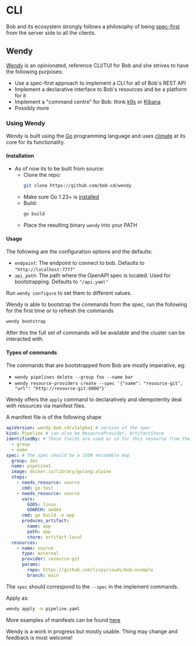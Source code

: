 # CLI

Bob and its ecosystem strongly follows a philosophy of being [spec-first](https://www.atlassian.com/blog/technology/spec-first-api-development) from the server side to all the clients.

## Wendy

[Wendy](https://github.com/bob-cd/wendy) is an opinionated, reference CLI/TUI for Bob and she strives to have the following purposes:

- Use a spec-first approach to implement a CLI for all of Bob's REST API
- Implement a declarative interface to Bob's resources and be a platform for it
- Implement a "command centre" for Bob: think [k9s](https://k9scli.io/) or [Kibana](https://www.elastic.co/kibana)
- Possibly more

### Using Wendy

Wendy is built using the [Go](https://go.dev/) programming language and uses [climate](https://github.com/lispyclouds/climate) at its core for its functionality.

#### Installation

- As of now its to be built from source:
    - Clone the repo:
      ```bash
      git clone https://github.com/bob-cd/wendy
      ```
    - Make sure Go 1.23+ is [installed](https://go.dev/doc/install)
    - Build:
      ```bash
      go build
      ```
    - Place the resulting binary `wendy` into your PATH

#### Usage

The following are the configuration options and the defaults:

- `endpoint`: The endpoint to connect to bob. Defaults to `"http://localhost:7777"`
- `api_path`: The path where the OpenAPI spec is located. Used for bootstrapping. Defaults to `"/api.yaml"`

Run `wendy configure` to set them to different values.

Wendy is able to bootstrap the commands from the spec, run the following for the first time or to refresh the commands
```bash
wendy bootstrap
```
After this the full set of commands will be available and the cluster can be interacted with.

#### Types of commands

The commands that are bootstrapped from Bob are mostly imperative, eg:

- `wendy pipelines delete --group foo --name bar`
- `wendy resource-providers create --spec '{"name": "resource-git", "url": "http://resource-git:8000"}'`

Wendy offers the `apply` command to declaratively and idempotently deal with resources via manifest files.

A manifest file is of the following shape
```yaml title="pipeline.yaml" linenums="1"
apiVersion: wendy.bob.cd/v1alpha1 # version of the spec
kind: Pipeline # can also be ResourceProvider, ArtifactStore
identifiedBy: # These fields are used as id for this resource from the spec
  - group
  - name
spec: # The spec should be a JSON encodable map
  group: dev
  name: pipeline1
  image: docker.io/library/golang:alpine
  steps:
    - needs_resource: source
      cmd: go test
    - needs_resource: source
      vars:
        GOOS: linux
        GOARCH: amd64
      cmd: go build -o app
      produces_artifact:
        name: app
        path: app
        store: artifact-local
  resources:
    - name: source
      type: external
      provider: resource-git
      params:
        repo: https://github.com/lispyclouds/bob-example
        branch: main
```
The `spec` should correspond to the `--spec` in the implement commands.

Apply as:
```bash
wendy apply -m pipeline.yaml
```

More examples of manifests can be found [here](https://github.com/bob-cd/wendy/tree/main/manifests)

Wendy is a work in progress but mostly usable. Thing may change and feedback is most welcome!
